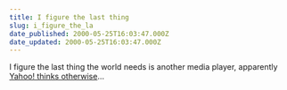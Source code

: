 ```yaml
---
title: I figure the last thing
slug: i_figure_the_la
date_published: 2000-05-25T16:03:47.000Z
date_updated: 2000-05-25T16:03:47.000Z
---
```


I figure the last thing the world needs is another media player, apparently [Yahoo! thinks otherwise](http://player.broadcast.com/)…
